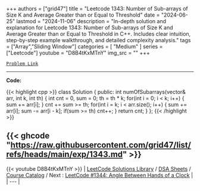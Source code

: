 
+++
authors = ["grid47"]
title = "Leetcode 1343: Number of Sub-arrays of Size K and Average Greater than or Equal to Threshold"
date = "2024-06-25"
lastmod = "2024-11-06"
description = "In-depth solution and explanation for Leetcode 1343: Number of Sub-arrays of Size K and Average Greater than or Equal to Threshold in C++. Includes clear intuition, step-by-step example walkthrough, and detailed complexity analysis."
tags = ["Array","Sliding Window"]
categories = [
    "Medium"
]
series = ["Leetcode"]
youtube = "D8B4tKxMTnY"
img_src = ""
+++



[`Problem Link`](https://leetcode.com/problems/number-of-sub-arrays-of-size-k-and-average-greater-than-or-equal-to-threshold/description/)

---
**Code:**

{{< highlight cpp >}}
class Solution {
public:
    int numOfSubarrays(vector<int>& arr, int k, int th) {
        int cnt = 0, sum = 0;
        th = th * k;
        for(int i = 0; i < k; i++) {
            sum += arr[i];
        }
        cnt += sum >= th;
        for(int i = k; i < arr.size(); i++) {
            sum += arr[i];
            sum -= arr[i - k];
            if(sum >= th) cnt++;
        }
        return cnt;
    }
};
{{< /highlight >}}

{{< ghcode "https://raw.githubusercontent.com/grid47/list/refs/heads/main/exp/1343.md" >}}
---
{{< youtube D8B4tKxMTnY >}}
| [LeetCode Solutions Library](https://grid47.xyz/leetcode/) / [DSA Sheets](https://grid47.xyz/sheets/) / [Course Catalog](https://grid47.xyz/courses/) / Next : [LeetCode #1344: Angle Between Hands of a Clock](https://grid47.xyz/leetcode/solution-1344-angle-between-hands-of-a-clock/) |
| --- |
